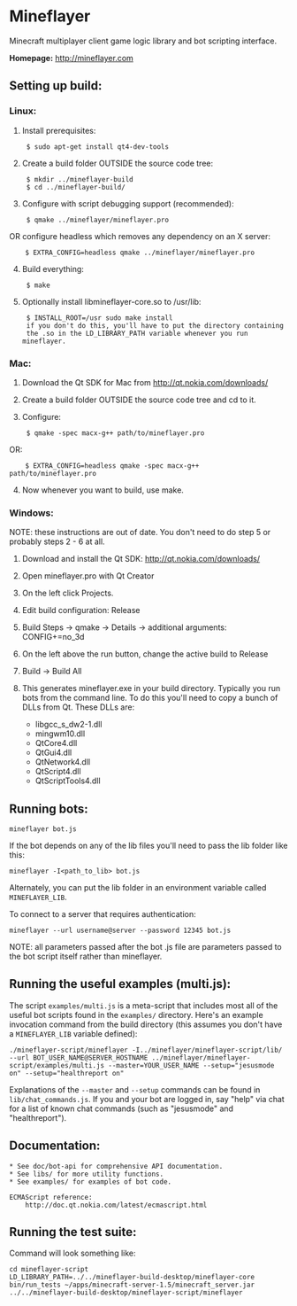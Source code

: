 Mineflayer
==========
Minecraft multiplayer client game logic library and bot scripting interface.

**Homepage:** http://mineflayer.com

Setting up build:
-----------------

### Linux:

1. Install prerequisites:

		$ sudo apt-get install qt4-dev-tools

2. Create a build folder OUTSIDE the source code tree:

		$ mkdir ../mineflayer-build
		$ cd ../mineflayer-build/

3. Configure with script debugging support (recommended):

		$ qmake ../mineflayer/mineflayer.pro

OR configure headless which removes any dependency on an X server:

		$ EXTRA_CONFIG=headless qmake ../mineflayer/mineflayer.pro

4. Build everything:

		$ make

5. Optionally install libmineflayer-core.so to /usr/lib:

		$ INSTALL_ROOT=/usr sudo make install
		if you don't do this, you'll have to put the directory containing
		the .so in the LD_LIBRARY_PATH variable whenever you run mineflayer.

### Mac:

1. Download the Qt SDK for Mac from http://qt.nokia.com/downloads/
2. Create a build folder OUTSIDE the source code tree and cd to it.
3. Configure:

		$ qmake -spec macx-g++ path/to/mineflayer.pro

OR:

		$ EXTRA_CONFIG=headless qmake -spec macx-g++ path/to/mineflayer.pro

4. Now whenever you want to build, use make.

### Windows:

NOTE: these instructions are out of date. You don't need to do step 5 or
			probably steps 2 - 6 at all.

1. Download and install the Qt SDK: http://qt.nokia.com/downloads/
2. Open mineflayer.pro with Qt Creator
3. On the left click Projects.
4. Edit build configuration: Release
5. Build Steps -> qmake -> Details -> additional arguments: CONFIG+=no_3d
6. On the left above the run button, change the active build to Release
7. Build -> Build All
8. This generates mineflayer.exe in your build directory. Typically you run bots from the command line. To do this you'll need to copy a bunch of DLLs from Qt. These DLLs are:

	* libgcc_s_dw2-1.dll
	* mingwm10.dll
	* QtCore4.dll
	* QtGui4.dll
	* QtNetwork4.dll
	* QtScript4.dll
	* QtScriptTools4.dll

Running bots:
-------------

    mineflayer bot.js

If the bot depends on any of the lib files you'll need to pass the lib folder like this:

    mineflayer -I<path_to_lib> bot.js

Alternately, you can put the lib folder in an environment variable called `MINEFLAYER_LIB`.

To connect to a server that requires authentication:

    mineflayer --url username@server --password 12345 bot.js

NOTE: all parameters passed after the bot .js file are parameters passed to the bot script itself rather than mineflayer.


Running the useful examples (multi.js):
---------------------------------------

The script `examples/multi.js` is a meta-script that includes most all of the useful bot scripts found in the `examples/` directory. Here's an example invocation command from the build directory (this assumes you don't have a `MINEFLAYER_LIB` variable defined):

    ./mineflayer-script/mineflayer -I../mineflayer/mineflayer-script/lib/ --url BOT_USER_NAME@SERVER_HOSTNAME ../mineflayer/mineflayer-script/examples/multi.js --master=YOUR_USER_NAME --setup="jesusmode on" --setup="healthreport on"

Explanations of the `--master` and `--setup` commands can be found in `lib/chat_commands.js`. If you and your bot are logged in, say "help" via chat for a list of known chat commands (such as "jesusmode" and "healthreport").

Documentation:
--------------
    * See doc/bot-api for comprehensive API documentation.
    * See libs/ for more utility functions.
    * See examples/ for examples of bot code.

    ECMAScript reference:
        http://doc.qt.nokia.com/latest/ecmascript.html

Running the test suite:
-----------------------
Command will look something like:

    cd mineflayer-script
    LD_LIBRARY_PATH=../../mineflayer-build-desktop/mineflayer-core bin/run_tests ~/apps/minecraft-server-1.5/minecraft_server.jar ../../mineflayer-build-desktop/mineflayer-script/mineflayer
